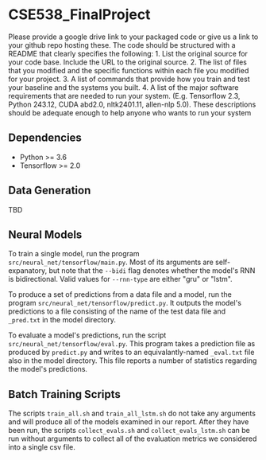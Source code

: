# CSE538_FinalProject

Please provide a google drive link to your packaged code or give us a link to your github repo hosting these. The code should be structured with a README that clearly specifies the following: 1. List the original source for your code base. Include the URL to the original source. 2. The list of files that you modified and the specific functions within each file you modified for your project. 3. A list of commands that provide how you train and test your baseline and the systems you built. 4. A list of the major software requirements that are needed to run your system. (E.g. Tensorflow 2.3, Python 243.12, CUDA abd2.0, nltk2401.11, allen-nlp 5.0). These descriptions should be adequate enough to help anyone who wants to run your system

## Dependencies

-   Python >= 3.6
-   Tensorflow >= 2.0

## Data Generation

TBD

## Neural Models

To train a single model, run the program `src/neural_net/tensorflow/main.py`. Most of its arguments are self-expanatory, but note that the `--bidi` flag denotes whether the model's RNN is bidirectional. Valid values for `--rnn-type` are either "gru" or "lstm".

To produce a set of predictions from a data file and a model, run the program `src/neural_net/tensorflow/predict.py`. It outputs the model's predictions to a file consisting of the name of the test data file and `_pred.txt` in the model directory.

To evaluate a model's predictions, run the script `src/neural_net/tensorflow/eval.py`. This program takes a prediction file as produced by `predict.py` and writes to an equivalantly-named `_eval.txt` file also in the model directory. This file reports a number of statistics regarding the model's predictions.

## Batch Training Scripts

The scripts `train_all.sh` and `train_all_lstm.sh` do not take any arguments and will produce all of the models examined in our report. After they have been run, the scripts `collect_evals.sh` and `collect_evals_lstm.sh` can be run without arguments to collect all of the evaluation metrics we considered into a single csv file.
